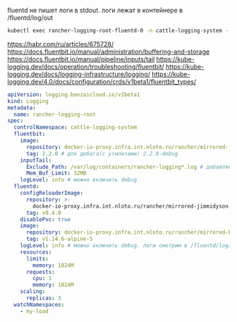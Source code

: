fluentd не пишет логи в stdout. логи лежат в контейнере в /fluentd/log/out
```sh
kubectl exec rancher-logging-root-fluentd-0 -n cattle-logging-system -- cat /fluentd/log/out
```

https://habr.com/ru/articles/675728/
https://docs.fluentbit.io/manual/administration/buffering-and-storage
https://docs.fluentbit.io/manual/pipeline/inputs/tail
https://kube-logging.dev/docs/operation/troubleshooting/fluentbit/
https://kube-logging.dev/docs/logging-infrastructure/logging/
https://kube-logging.dev/4.0/docs/configuration/crds/v1beta1/fluentbit_types/



```yaml
apiVersion: logging.banzaicloud.io/v1beta1
kind: Logging
metadata:
  name: rancher-logging-root
spec:
  controlNamespace: cattle-logging-system
  fluentbit:
    image:
      repository: docker-io-proxy.infra.int.nloto.ru/rancher/mirrored-fluent-fluent-bit
      tag: 2.2.0 # для дебага(с утилитами) 2.2.0-debug
    inputTail:
      Exclude_Path: /var/log/containers/rancher-logging*.log # добавляем если используем logLevel: debug, иначе сам себя заспамит
      Mem_Buf_Limit: 32MB 
    logLevel: info # можно включить debug
  fluentd:
    configReloaderImage:
      repository: >-
        docker-io-proxy.infra.int.nloto.ru/rancher/mirrored-jimmidyson-configmap-reload
      tag: v0.4.0
    disablePvc: true
    image:
      repository: docker-io-proxy.infra.int.nloto.ru/rancher/mirrored-banzaicloud-fluentd
      tag: v1.14.6-alpine-5
    logLevel: info # можно включить debug. логи смотрим в /fluentd/log/out
    resources:
      limits:
        memory: 1024M
      requests:
        cpu: 1
        memory: 1024M
    scaling:
      replicas: 3
  watchNamespaces:
    - my-load
```
